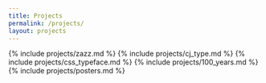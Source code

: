 ```yaml
---
title: Projects
permalink: /projects/
layout: projects
---
```


{% include projects/zazz.md %}
{% include projects/cj_type.md %}
{% include projects/css_typeface.md %}
{% include projects/100_years.md %}
{% include projects/posters.md %}
